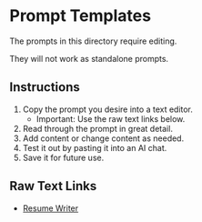 # Prompt Templates

The prompts in this directory require editing.

They will not work as standalone prompts.

## Instructions

1. Copy the prompt you desire into a text editor.
   - Important: Use the raw text links below.
2. Read through the prompt in great detail.
3. Add content or change content as needed.
4. Test it out by pasting it into an AI chat.
5. Save it for future use.

## Raw Text Links

- [Resume Writer](https://raw.githubusercontent.com/grantcarthew/notes/refs/heads/main/Prompts/Templates/resume-writer.md)
